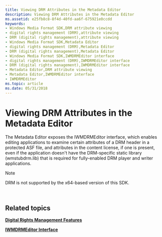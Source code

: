 ```yaml
---
title: Viewing DRM Attributes in the Metadata Editor
description: Viewing DRM Attributes in the Metadata Editor
ms.assetid: e25fb8c8-8f4d-40fd-aa6f-675921e0ccdd
keywords:
- Windows Media Format SDK,DRM attribute viewing
- digital rights management (DRM),attribute viewing
- DRM (digital rights management),attribute viewing
- Windows Media Format SDK,Metadata Editor
- digital rights management (DRM),Metadata Editor
- DRM (digital rights management),Metadata Editor
- Windows Media Format SDK,IWMDRMEditor interface
- digital rights management (DRM),IWMDRMEditor interface
- DRM (digital rights management),IWMDRMEditor interface
- Metadata Editor,DRM attribute viewing
- Metadata Editor,IWMDRMEditor interface
- IWMDRMEditor
ms.topic: article
ms.date: 05/31/2018
---
```


# Viewing DRM Attributes in the Metadata Editor

The Metadata Editor exposes the IWMDRMEditor interface, which enables editing applications to examine certain attributes of a DRM header in a protected ASF file, and attributes in the content license, if one is present, even if the application doesn't have the DRM-specific static library (wmstubdrm.lib) that is required for fully-enabled DRM player and writer applications.

> [!Note]  
> DRM is not supported by the x64-based version of this SDK.

 

## Related topics

<dl> <dt>

[**Digital Rights Management Features**](digital-rights-management-features.md)
</dt> <dt>

[**IWMDRMEditor Interface**](/windows/desktop/api/wmsdkidl/nn-wmsdkidl-iwmdrmeditor)
</dt> </dl>

 

 




